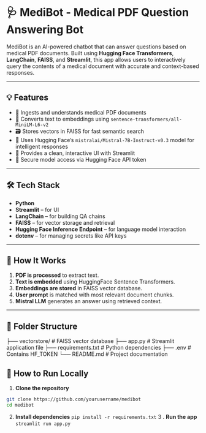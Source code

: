 # 🩺 MediBot - Medical PDF Question Answering Bot

MediBot is an AI-powered chatbot that can answer questions based on medical PDF documents. Built using **Hugging Face Transformers**, **LangChain**, **FAISS**, and **Streamlit**, this app allows users to interactively query the contents of a medical document with accurate and context-based responses.

---

## 💡 Features

- 📄 Ingests and understands medical PDF documents
- 🧠 Converts text to embeddings using `sentence-transformers/all-MiniLM-L6-v2`
- 🗃️ Stores vectors in FAISS for fast semantic search
- 🤖 Uses Hugging Face’s `mistralai/Mistral-7B-Instruct-v0.3` model for intelligent responses
- 💬 Provides a clean, interactive UI with Streamlit
- 🔐 Secure model access via Hugging Face API token

---

## 🛠️ Tech Stack

- **Python**
- **Streamlit** – for UI
- **LangChain** – for building QA chains
- **FAISS** – for vector storage and retrieval
- **Hugging Face Inference Endpoint** – for language model interaction
- **dotenv** – for managing secrets like API keys

---

## 🚀 How It Works

1. **PDF is processed** to extract text.
2. **Text is embedded** using HuggingFace Sentence Transformers.
3. **Embeddings are stored** in FAISS vector database.
4. **User prompt** is matched with most relevant document chunks.
5. **Mistral LLM** generates an answer using retrieved context.

---

## 📂 Folder Structure
├── vectorstore/ # FAISS vector database
├── app.py # Streamlit application file
├── requirements.txt # Python dependencies
├── .env # Contains HF_TOKEN
└── README.md # Project documentation

## 🧪 How to Run Locally

1. **Clone the repository**

```bash
git clone https://github.com/yourusername/medibot
cd medibot
```
2. **Install dependencies**
   ```pip install -r requirements.txt```
3 . **Run the app**
   ```streamlit run app.py```


